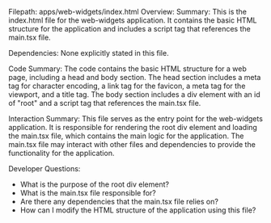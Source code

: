 Filepath: apps/web-widgets/index.html
Overview: Summary:
This is the index.html file for the web-widgets application. It contains the basic HTML structure for the application and includes a script tag that references the main.tsx file.

Dependencies:
None explicitly stated in this file.

Code Summary:
The code contains the basic HTML structure for a web page, including a head and body section. The head section includes a meta tag for character encoding, a link tag for the favicon, a meta tag for the viewport, and a title tag. The body section includes a div element with an id of "root" and a script tag that references the main.tsx file.

Interaction Summary:
This file serves as the entry point for the web-widgets application. It is responsible for rendering the root div element and loading the main.tsx file, which contains the main logic for the application. The main.tsx file may interact with other files and dependencies to provide the functionality for the application.

Developer Questions:
- What is the purpose of the root div element?
- What is the main.tsx file responsible for?
- Are there any dependencies that the main.tsx file relies on?
- How can I modify the HTML structure of the application using this file?

